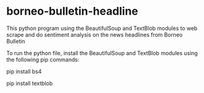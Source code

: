 # borneo-bulletin-headline
This python program using the BeautifulSoup and TextBlob modules to web scrape and do sentiment analysis on the news headlines from Borneo Bulletin

To run the python file, install the BeautifulSoup and TextBlob modules using the following pip commands:

pip install bs4

pip install textblob

